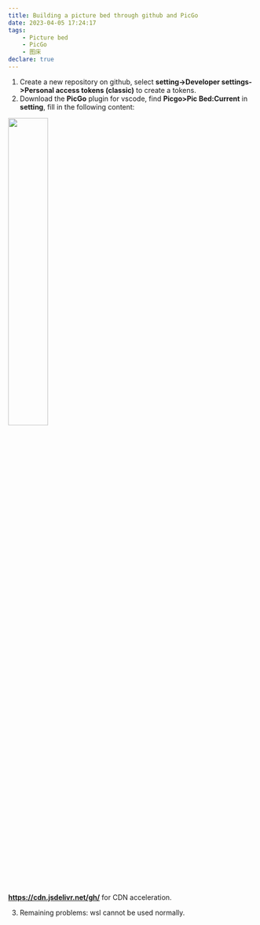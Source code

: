 ```yaml
---
title: Building a picture bed through github and PicGo
date: 2023-04-05 17:24:17
tags:
    - Picture bed
    - PicGo
    - 图床
declare: true
---
```

1. Create a new repository on github, select **setting->Developer settings->Personal access tokens (classic)** to create a tokens.<!--more-->
2. Download the **PicGo** plugin for vscode, find **Picgo>Pic Bed:Current** in **setting**, fill in the following content:
<!-- ![PicGo_setting](https://cdn.jsdelivr.net/gh/Corner430/Picture/images/PicGo_setting.png) -->

<img src="https://cdn.jsdelivr.net/gh/Corner430/Picture/images/PicGo_setting.png" width="40%" height="40%">

**https://cdn.jsdelivr.net/gh/** for CDN acceleration.

3. Remaining problems: wsl cannot be used normally.